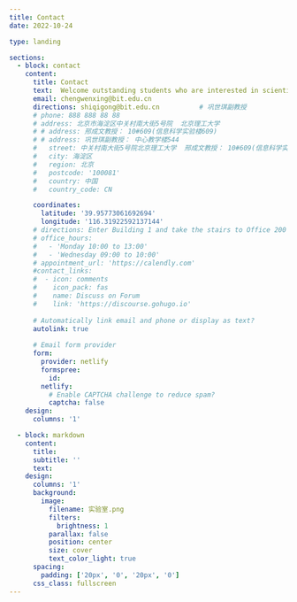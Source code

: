```yaml
---
title: Contact
date: 2022-10-24

type: landing

sections:
  - block: contact
    content:
      title: Contact
      text:  Welcome outstanding students who are interested in scientific research to join our laboratory!    # 欢迎有志于科研的优秀学子加入本实验室！
      email: chengwenxing@bit.edu.cn   
      directions: shiqigong@bit.edu.cn          # 巩世琪副教授
      # phone: 888 888 88 88
      # address: 北京市海淀区中关村南大街5号院  北京理工大学
      # # address: 邢成文教授： 10#609(信息科学实验楼609)
      # # address: 巩世琪副教授： 中心教学楼544
      #   street: 中关村南大街5号院北京理工大学  邢成文教授： 10#609(信息科学实验楼609)   巩世琪副教授： 中心教学楼544
      #   city: 海淀区
      #   region: 北京
      #   postcode: '100081'
      #   country: 中国
      #   country_code: CN

      coordinates:
        latitude: '39.95773061692694'
        longitude: '116.31922592137144'
      # directions: Enter Building 1 and take the stairs to Office 200 on Floor 2
      # office_hours:
      #   - 'Monday 10:00 to 13:00'
      #   - 'Wednesday 09:00 to 10:00'
      # appointment_url: 'https://calendly.com'
      #contact_links:
      #  - icon: comments
      #    icon_pack: fas
      #    name: Discuss on Forum
      #    link: 'https://discourse.gohugo.io'
    
      # Automatically link email and phone or display as text?
      autolink: true
    
      # Email form provider
      form:
        provider: netlify
        formspree:
          id:
        netlify:
          # Enable CAPTCHA challenge to reduce spam?
          captcha: false
    design:
      columns: '1'

  - block: markdown
    content:
      title:
      subtitle: ''
      text:
    design:
      columns: '1'
      background:
        image: 
          filename: 实验室.png
          filters:
            brightness: 1
          parallax: false
          position: center
          size: cover
          text_color_light: true
      spacing:
        padding: ['20px', '0', '20px', '0']
      css_class: fullscreen
---
```

